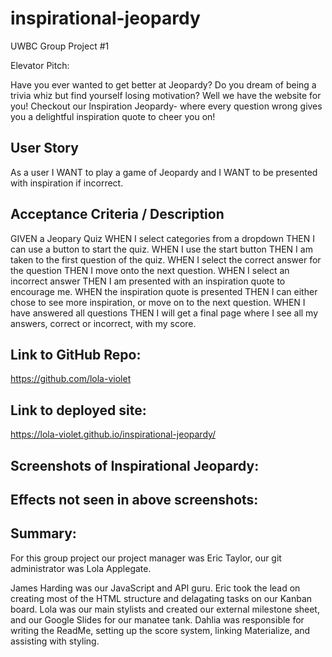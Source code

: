 # inspirational-jeopardy
UWBC Group Project #1

Elevator Pitch:

Have you ever wanted to get better at Jeopardy? Do you dream of being a trivia whiz but find yourself losing motivation? Well we have the website for you! Checkout our Inspiration Jeopardy- where every question wrong gives you a delightful inspiration quote to cheer you on! 
 
## User Story
As a user
I WANT to play a game of Jeopardy and 
I WANT to be presented with inspiration if incorrect.

## Acceptance Criteria / Description
GIVEN a Jeopary Quiz
WHEN I select categories from a dropdown
THEN I can use a button to start the quiz.
WHEN I use the start button 
THEN I am taken to the first question of the quiz.
WHEN I select the correct answer for the question
THEN I move onto the next question.
WHEN I select an incorrect answer
THEN I am presented with an inspiration quote to encourage me. 
WHEN the inspiration quote is presented
THEN I can either chose to see more inspiration, or move on to the next question. 
WHEN I have answered all questions 
THEN I will get a final page where I see all my answers, correct or incorrect, with my score.

## Link to GitHub Repo:
https://github.com/lola-violet

## Link to deployed site:
https://lola-violet.github.io/inspirational-jeopardy/

## Screenshots of Inspirational Jeopardy:

## Effects not seen in above screenshots:

## Summary:
For this group project our project manager was Eric Taylor, our git administrator was Lola Applegate. 

James Harding was our JavaScript and API guru. Eric took the lead on creating most of the HTML structure and delagating tasks on our Kanban board. Lola was our main stylists and created our external milestone sheet, and our Google Slides for our manatee tank. Dahlia was responsible for writing the ReadMe, setting up the score system, linking Materialize, and assisting with styling. 
